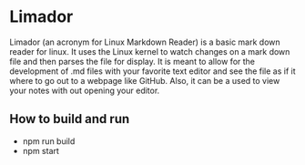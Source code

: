# Limador
Limador (an acronym for Linux Markdown Reader) is a basic mark down reader for linux. 
It uses the Linux kernel to watch changes on a mark down file and then parses the file 
for display. It is meant to allow for the development of .md files with your favorite 
text editor and see the file as if it where to go out to a webpage like GitHub. Also, 
it can be a used to view your notes with out opening your editor.

## How to build and run
  - npm run build
  - npm start
